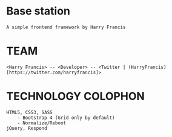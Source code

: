 # Base station

	A simple frontend framework by Harry Francis

# TEAM

    <Harry Francis> -- <Developer> -- <Twitter | (HarryFrancis)[https://twitter.com/harryfrancis]>

# TECHNOLOGY COLOPHON

    HTML5, CSS3, SASS
    	- Bootstrap 4 (Grid only by default)
    	- Normalize/Reboot
    jQuery, Respond